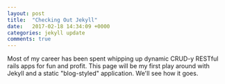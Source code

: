 ```yaml
---
layout: post
title:  "Checking Out Jekyll"
date:   2017-02-18 14:34:09 +0000
categories: jekyll update
comments: true
---
```


Most of my career has been spent whipping up dynamic CRUD-y RESTful rails apps
for fun and profit. This page will be my first play around with Jekyll and a static
"blog-styled" application. We'll see how it goes. 
